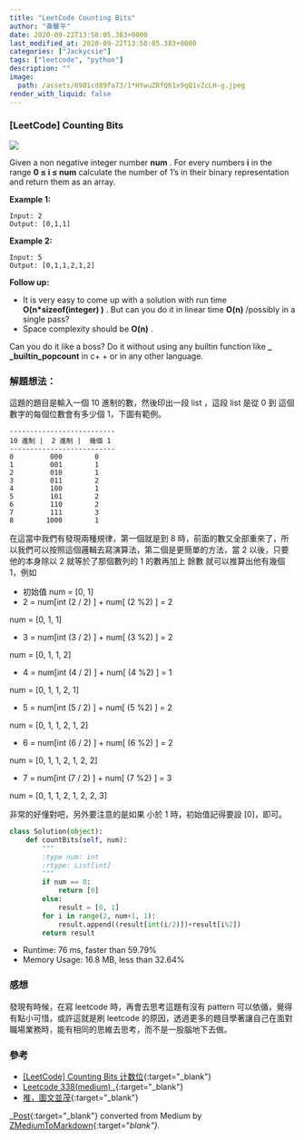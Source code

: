```yaml
---
title: "LeetCode Counting Bits"
author: "黃馨平"
date: 2020-09-22T13:58:05.383+0000
last_modified_at: 2020-09-22T13:58:05.383+0000
categories: ["Jackycsie"]
tags: ["leetcode", "python"]
description: ""
image:
  path: /assets/6981cd89fa73/1*HYwuZRfQ61x9qQ1vZcLH-g.jpeg
render_with_liquid: false
---
```


### \[LeetCode\] Counting Bits


![](/assets/6981cd89fa73/1*HYwuZRfQ61x9qQ1vZcLH-g.jpeg)


Given a non negative integer number **num** \. For every numbers **i** in the range **0 ≤ i ≤ num** calculate the number of 1’s in their binary representation and return them as an array\.

**Example 1:**
```
Input: 2
Output: [0,1,1]
```

**Example 2:**
```
Input: 5
Output: [0,1,1,2,1,2]
```

**Follow up:**
- It is very easy to come up with a solution with run time **O\(n\*sizeof\(integer\) \)** \. But can you do it in linear time **O\(n\)** /possibly in a single pass?
- Space complexity should be **O\(n\)** \.


Can you do it like a boss? Do it without using any builtin function like **\_ \_builtin\_popcount** in c\+ \+ or in any other language\.
### **解題想法：**

這題的題目是輸入一個 10 進制的數，然後印出一段 list ，這段 list 是從 0 到 這個數字的每個位數會有多少個 1，下圖有範例。
```
--------------------------
10 進制 |  2 進制 |  幾個 1
--------------------------
0         000        0
1         001        1
2         010        1
3         011        2
4         100        1
5         101        2
6         110        2
7         111        3
8        1000        1
```

在這當中我們有發現兩種規律，第一個就是到 8 時，前面的數又全部重來了，所以我們可以按照這個邏輯去寫演算法，第二個是更簡單的方法，當 2 以後，只要他的本身除以 2 就等於了那個數列的 1 的數再加上 餘數 就可以推算出他有幾個 1，例如
- 初始值 num = \[0, 1\]
- 2 = num\[int \(2 / 2\) \] \+ num\[ \(2 %2\) \] = 2


num = \[0, 1, 1\]
- 3 = num\[int \(3 / 2\) \] \+ num\[ \(3 %2\) \] = 2


num = \[0, 1, 1, 2\]
- 4 = num\[int \(4 / 2\) \] \+ num\[ \(4 %2\) \] = 1


num = \[0, 1, 1, 2, 1\]
- 5 = num\[int \(5 / 2\) \] \+ num\[ \(5 %2\) \] = 2


num = \[0, 1, 1, 2, 1, 2\]
- 6 = num\[int \(6 / 2\) \] \+ num\[ \(6 %2\) \] = 2


num = \[0, 1, 1, 2, 1, 2, 2\]
- 7 = num\[int \(7 / 2\) \] \+ num\[ \(7 %2\) \] = 3


num = \[0, 1, 1, 2, 1, 2, 2, 3\]

非常的好懂對吧，另外要注意的是如果 小於 1 時，初始值記得要設 \[0\]，即可。
```py
class Solution(object):
    def countBits(self, num):
        """
        :type num: int
        :rtype: List[int]
        """
        if num == 0:
            return [0]
        else:
            result = [0, 1]
        for i in range(2, num+1, 1):
            result.append((result[int(i/2)])+result[i%2])
        return result
```
- Runtime: 76 ms, faster than 59\.79%
- Memory Usage: 16\.8 MB, less than 32\.64%

### **感想**

發現有時候，在寫 leetcode 時，再會去思考這題有沒有 pattern 可以依循，覺得有點小可惜，或許這就是刷 leetcode 的原因，透過更多的題目學著讓自己在面對職場業務時，能有相同的思維去思考，而不是一股腦地下去做。
### 參考
- [\[LeetCode\] Counting Bits 计数位](https://www.cnblogs.com/grandyang/p/5294255.html){:target="_blank"}
- [Leetcode 338\(medium\) \.](https://www.youtube.com/watch?v=4a4CMZr5LaU&ab_channel=AndroidBabies%E5%AE%89%E5%8D%93%E5%A4%A7%E5%AE%9D%E8%B4%9D%E4%BB%AC){:target="_blank"}
- [推，圖文並茂](https://www.itread01.com/content/1547565859.html){:target="_blank"}



_[Post](https://medium.com/jacky-life/leetcode-counting-bits-6981cd89fa73){:target="_blank"} converted from Medium by [ZMediumToMarkdown](https://github.com/ZhgChgLi/ZMediumToMarkdown){:target="_blank"}._
